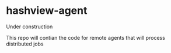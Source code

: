# hashview-agent

Under construction

This repo will contian the code for remote agents that will process distributed jobs
